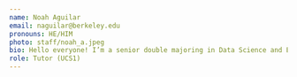 ```yaml
---
name: Noah Aguilar
email: naguilar@berkeley.edu
pronouns: HE/HIM
photo: staff/noah_a.jpeg
bio: Hello everyone! I’m a senior double majoring in Data Science and Economics from SoCal. I enjoy playing guitar (and a little piano) and tutoring for Data 8!
role: Tutor (UCS1)
---
```

